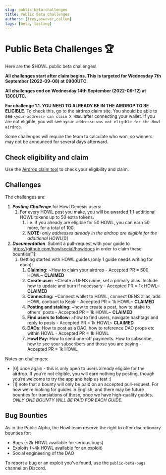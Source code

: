```yaml
---
slug: public-beta-challenges
title: Public Beta Challenges
authors: [frey,aswever,callum]
tags: [beta, testing]
---
```


# Public Beta Challenges 🏆

Here are the $HOWL public beta challenges!

**All challenges start after claim begins. This is targeted for Wednesday 7th September (2022-09-08) at 0900UTC.**

**All challenges end on Wednesday 14th September (2022-09-12) at 1300UTC.**

**For challenge 1.1. YOU NEED TO ALREADY BE IN THE AIRDROP TO BE ELIGIBLE**. To check this, go to the airdrop claim site. You should be able to see `<your-address> can claim X HOWL` after connecting your wallet. If you are not eligible, you will see `<your-address> was not eligible for the Howl airdrop`.

Some challenges will require the team to calculate who won, so winners may not be announced for several days afterward.

## Check eligibility and claim

Use the [Airdrop claim tool](https://testnet-claim.howl.social/) to check your eligibility and claim.

## Challenges

The challenges are:

1. ***Posting Challenge*** for Howl Genesis users:
    1. For every HOWL post you make, you will be awarded 1:1 additional HOWL tokens up to 50 extra tokens.
        1. i.e. if you already are eligible for 50 HOWL, you can earn 50 more, for a total of 100.
        2. **NOTE:** *only addresses already in the airdrop are eligible for the additional HOWL*[0]
2. ***Documentation***. Submit a pull-request with your guide to https://github.com/howlsocial/howldocs in order to claim these bounties[1]:
    1. Getting started with HOWL guides (only 1 guide needs writing for each):
        1. **Claiming:** ~How to claim your airdrop - Accepted PR = 500 HOWL~ **CLAIMED**
        2. **Create user:** ~Create a DENS name, set a primary alias. Include how to update and burn if necessary - Accepted PR = 1k HOWL~ **CLAIMED**
        3. **Connecting:** ~Connect wallet to HOWL, connect DENS alias, add HOWL contract to Keplr - Accepted PR = 1k HOWL~ **CLAIMED**
        4. **Posting and staking**: ~how to create a post, how to stake to others’ posts - Accepted PR = 1k HOWL~ **CLAIMED**
        5. **Find users to follow:** ~how to find users, navigate hashtags and reply to posts - Accepted PR = 1k HOWL~ **CLAIMED**
        6. **DAOs:** How to post as a DAO, how to reference DAO props etc within HOWL - Accepted PR = 1k HOWL
        7. **Howl Pay:** How to send one-off payments. How to subscribe, how to see your subscribers and those you are paying - Accepted PR = 1k HOWL

Notes on challenges:

- [0] once again - this is only open to users already eligible for the airdrop. If you’re not eligible, you will earn nothing by posting, though you’re welcome to try the app and help us test :)
- [1] note that a bounty will only be paid on an accepted pull-request. For now we’re looking for guides in English, and there may be future bounties for translations of those, once we have high-quality guides. _ONLY ONE BOUNTY WILL BE PAID FOR EACH GUIDE_.

## Bug Bounties

As in the Public Alpha, the Howl team reserve the right to offer discretionary bounties for:

- Bugs (~2k HOWL available for serious bugs)
- Exploits (~4k HOWL available for an exploit)
- Social engineering of the DAO

To report a bug or an exploit you’ve found, use the `public-beta-bugs` channel on Discord.
